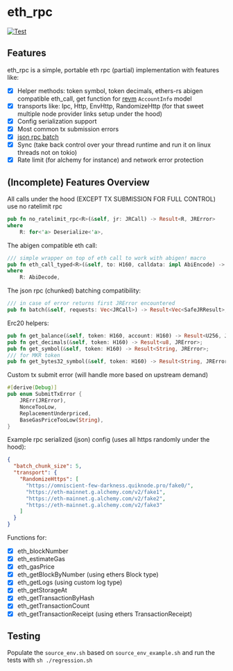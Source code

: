 # eth_rpc

[![Test](https://github.com/copiumnicus/eth_rpc/actions/workflows/test.yaml/badge.svg)](https://github.com/copiumnicus/eth_rpc/actions/workflows/test.yaml)

## Features

eth_rpc is a simple, portable eth rpc (partial) implementation with features like:

- [x] Helper methods: token symbol, token decimals, ethers-rs abigen compatible eth_call, get function for [revm](https://github.com/bluealloy/revm) `AccountInfo` model
- [x] transports like: Ipc, Http, EnvHttp, RandomizeHttp (for that sweet multiple node provider links setup under the hood)
- [x] Config serialization support
- [x] Most common tx submission errors
- [x] [json rpc batch](https://sajya.github.io/docs/batch/)
- [x] Sync (take back control over your thread runtime and run it on linux threads not on tokio)
- [x] Rate limit (for alchemy for instance) and network error protection

## (Incomplete) Features Overview

All calls under the hood (EXCEPT TX SUBMISSION FOR FULL CONTROL) use no ratelimit rpc

```rust
pub fn no_ratelimit_rpc<R>(&self, jr: JRCall) -> Result<R, JRError>
where
    R: for<'a> Deserialize<'a>,
```

The abigen compatible eth call:

```rust
/// simple wrapper on top of eth call to work with abigen! macro
pub fn eth_call_typed<R>(&self, to: H160, calldata: impl AbiEncode) -> Result<R, JRError>
where
    R: AbiDecode,
```

The json rpc (chunked) batching compatibility:

```rust
/// in case of error returns first JRError encountered
pub fn batch(&self, requests: Vec<JRCall>) -> Result<Vec<SafeJRResult>, JRError>
```

Erc20 helpers:

```rust
pub fn get_balance(&self, token: H160, account: H160) -> Result<U256, JRError>;
pub fn get_decimals(&self, token: H160) -> Result<u8, JRError>;
pub fn get_symbol(&self, token: H160) -> Result<String, JRError>;
/// for MKR token
pub fn get_bytes32_symbol(&self, token: H160) -> Result<String, JRError>;
```

Custom tx submit error (will handle more based on upstream demand)
```rust
#[derive(Debug)]
pub enum SubmitTxError {
    JRErr(JRError),
    NonceTooLow,
    ReplacementUnderpriced,
    BaseGasPriceTooLow(String),
}
```

Example rpc serialized (json) config (uses all https randomly under the hood):

```json
{
  "batch_chunk_size": 5,
  "transport": {
    "RandomizeHttps": [
      "https://omniscient-few-darkness.quiknode.pro/fake0/",
      "https://eth-mainnet.g.alchemy.com/v2/fake1",
      "https://eth-mainnet.g.alchemy.com/v2/fake2",
      "https://eth-mainnet.g.alchemy.com/v2/fake3"
    ]
  }
}
```

Functions for:
- [X] eth_blockNumber
- [X] eth_estimateGas
- [X] eth_gasPrice
- [X] eth_getBlockByNumber (using ethers Block type)
- [X] eth_getLogs (using custom log type)
- [X] eth_getStorageAt
- [X] eth_getTransactionByHash
- [X] eth_getTransactionCount
- [X] eth_getTransactionReceipt (using ethers TransactionReceipt)

## Testing

Populate the `source_env.sh` based on `source_env_example.sh` and run the tests with `sh ./regression.sh`
